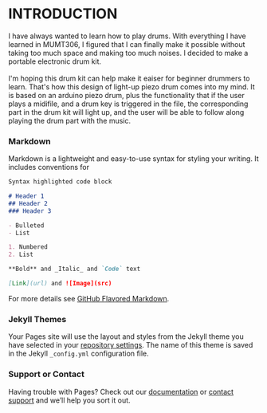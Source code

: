 # INTRODUCTION

I have always wanted to learn how to play drums. With everything I have learned in MUMT306, I figured that I can finally make it possible without taking too much space and making too much noises. I decided to make a portable electronic drum kit. <br /><br />
I'm hoping this drum kit can help make it eaiser for beginner drummers to learn. That's how this design of light-up piezo drum comes into my mind. It is based on an arduino piezo drum, plus the functionality that if the user plays a midifile, and a drum key is triggered in the file, the corresponding part in the drum kit will light up, and the user will be able to follow along playing the drum part with the music.

### Markdown

Markdown is a lightweight and easy-to-use syntax for styling your writing. It includes conventions for

```markdown
Syntax highlighted code block

# Header 1
## Header 2
### Header 3

- Bulleted
- List

1. Numbered
2. List

**Bold** and _Italic_ and `Code` text

[Link](url) and ![Image](src)
```

For more details see [GitHub Flavored Markdown](https://guides.github.com/features/mastering-markdown/).

### Jekyll Themes

Your Pages site will use the layout and styles from the Jekyll theme you have selected in your [repository settings](https://github.com/yolanmz/light-up-piezo-drum/settings). The name of this theme is saved in the Jekyll `_config.yml` configuration file.

### Support or Contact

Having trouble with Pages? Check out our [documentation](https://docs.github.com/categories/github-pages-basics/) or [contact support](https://github.com/contact) and we’ll help you sort it out.
